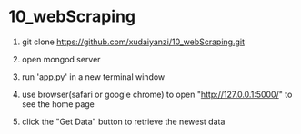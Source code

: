# 10_webScraping

1. git clone https://github.com/xudaiyanzi/10_webScraping.git

2. open mongod server

3. run 'app.py' in a new terminal window

4. use browser(safari or google chrome) to open "http://127.0.0.1:5000/" to see the home page

5. click the "Get Data" button to retrieve the newest data
